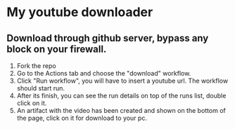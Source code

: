 # My youtube downloader
## Download through github server, bypass any block on your firewall.

1. Fork the repo
2. Go to the Actions tab and choose the "download" workflow.
3. Click "Run workflow", you will have to insert a youtube url. The workflow should start run.
4. After its finish, you can see the run details on top of the runs list, double click on it.
5. An artifact with the video has been created and shown on the bottom of the page, click on it for download to your pc.

